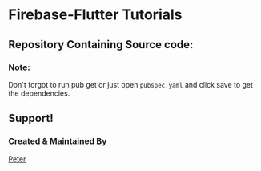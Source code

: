

# Firebase-Flutter Tutorials
## Repository Containing Source code:



### Note: 
Don't forgot to run pub get or just open `pubspec.yaml` and click save to get the dependencies.

## Support!

### Created & Maintained By

[Peter](https://github.com/ballaumer) 



